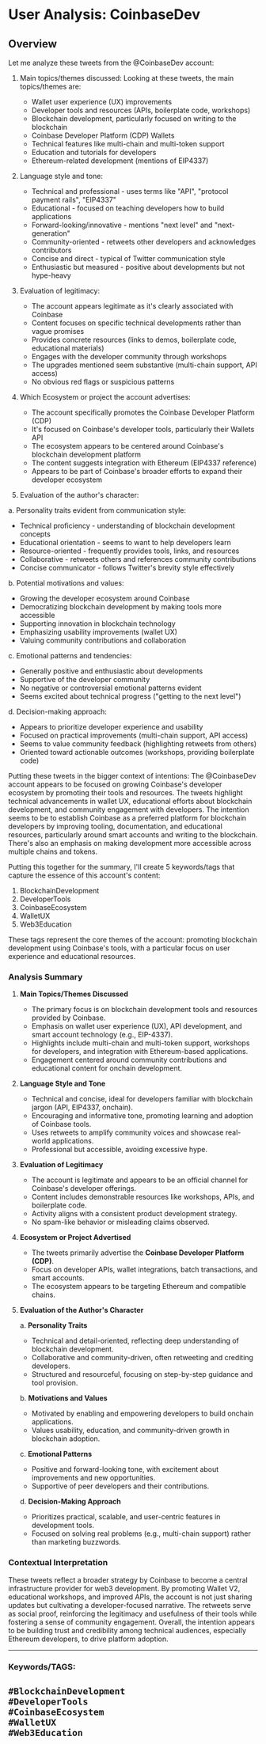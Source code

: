 # User Analysis: CoinbaseDev

## Overview

<think>
Let me analyze these tweets from the @CoinbaseDev account:

1. Main topics/themes discussed:
Looking at these tweets, the main topics/themes are:
   - Wallet user experience (UX) improvements
   - Developer tools and resources (APIs, boilerplate code, workshops)
   - Blockchain development, particularly focused on writing to the blockchain
   - Coinbase Developer Platform (CDP) Wallets
   - Technical features like multi-chain and multi-token support
   - Education and tutorials for developers
   - Ethereum-related development (mentions of EIP4337)

2. Language style and tone:
   - Technical and professional - uses terms like "API", "protocol payment rails", "EIP4337"
   - Educational - focused on teaching developers how to build applications
   - Forward-looking/innovative - mentions "next level" and "next-generation"
   - Community-oriented - retweets other developers and acknowledges contributors
   - Concise and direct - typical of Twitter communication style 
   - Enthusiastic but measured - positive about developments but not hype-heavy

3. Evaluation of legitimacy:
   - The account appears legitimate as it's clearly associated with Coinbase
   - Content focuses on specific technical developments rather than vague promises
   - Provides concrete resources (links to demos, boilerplate code, educational materials)
   - Engages with the developer community through workshops
   - The upgrades mentioned seem substantive (multi-chain support, API access)
   - No obvious red flags or suspicious patterns

4. Which Ecosystem or project the account advertises:
   - The account specifically promotes the Coinbase Developer Platform (CDP)
   - It's focused on Coinbase's developer tools, particularly their Wallets API
   - The ecosystem appears to be centered around Coinbase's blockchain development platform
   - The content suggests integration with Ethereum (EIP4337 reference)
   - Appears to be part of Coinbase's broader efforts to expand their developer ecosystem

5. Evaluation of the author's character:

a. Personality traits evident from communication style:
   - Technical proficiency - understanding of blockchain development concepts
   - Educational orientation - seems to want to help developers learn
   - Resource-oriented - frequently provides tools, links, and resources
   - Collaborative - retweets others and references community contributions
   - Concise communicator - follows Twitter's brevity style effectively

b. Potential motivations and values:
   - Growing the developer ecosystem around Coinbase
   - Democratizing blockchain development by making tools more accessible
   - Supporting innovation in blockchain technology
   - Emphasizing usability improvements (wallet UX)
   - Valuing community contributions and collaboration

c. Emotional patterns and tendencies:
   - Generally positive and enthusiastic about developments
   - Supportive of the developer community
   - No negative or controversial emotional patterns evident
   - Seems excited about technical progress ("getting to the next level")

d. Decision-making approach:
   - Appears to prioritize developer experience and usability
   - Focused on practical improvements (multi-chain support, API access)
   - Seems to value community feedback (highlighting retweets from others)
   - Oriented toward actionable outcomes (workshops, providing boilerplate code)

Putting these tweets in the bigger context of intentions:
The @CoinbaseDev account appears to be focused on growing Coinbase's developer ecosystem by promoting their tools and resources. The tweets highlight technical advancements in wallet UX, educational efforts about blockchain development, and community engagement with developers. The intention seems to be to establish Coinbase as a preferred platform for blockchain developers by improving tooling, documentation, and educational resources, particularly around smart accounts and writing to the blockchain. There's also an emphasis on making development more accessible across multiple chains and tokens.

Putting this together for the summary, I'll create 5 keywords/tags that capture the essence of this account's content:
1. BlockchainDevelopment
2. DeveloperTools
3. CoinbaseEcosystem
4. WalletUX
5. Web3Education

These tags represent the core themes of the account: promoting blockchain development using Coinbase's tools, with a particular focus on user experience and educational resources.
</think>

### Analysis Summary

1. **Main Topics/Themes Discussed**  
   - The primary focus is on blockchain development tools and resources provided by Coinbase.  
   - Emphasis on wallet user experience (UX), API development, and smart account technology (e.g., EIP-4337).  
   - Highlights include multi-chain and multi-token support, workshops for developers, and integration with Ethereum-based applications.  
   - Engagement centered around community contributions and educational content for onchain development.

2. **Language Style and Tone**  
   - Technical and concise, ideal for developers familiar with blockchain jargon (API, EIP4337, onchain).  
   - Encouraging and informative tone, promoting learning and adoption of Coinbase tools.  
   - Uses retweets to amplify community voices and showcase real-world applications.  
   - Professional but accessible, avoiding excessive hype.

3. **Evaluation of Legitimacy**  
   - The account is legitimate and appears to be an official channel for Coinbase's developer offerings.  
   - Content includes demonstrable resources like workshops, APIs, and boilerplate code.  
   - Activity aligns with a consistent product development strategy.  
   - No spam-like behavior or misleading claims observed.

4. **Ecosystem or Project Advertised**  
   - The tweets primarily advertise the **Coinbase Developer Platform (CDP)**.  
   - Focus on developer APIs, wallet integrations, batch transactions, and smart accounts.  
   - The ecosystem appears to be targeting Ethereum and compatible chains.

5. **Evaluation of the Author's Character**  

   a. **Personality Traits**  
      - Technical and detail-oriented, reflecting deep understanding of blockchain development.  
      - Collaborative and community-driven, often retweeting and crediting developers.  
      - Structured and resourceful, focusing on step-by-step guidance and tool provision.  

   b. **Motivations and Values**  
      - Motivated by enabling and empowering developers to build onchain applications.  
      - Values usability, education, and community-driven growth in blockchain adoption.  

   c. **Emotional Patterns**  
      - Positive and forward-looking tone, with excitement about improvements and new opportunities.  
      - Supportive of peer developers and their contributions.  

   d. **Decision-Making Approach**  
      - Prioritizes practical, scalable, and user-centric features in development tools.  
      - Focused on solving real problems (e.g., multi-chain support) rather than marketing buzzwords.

   
### Contextual Interpretation  
These tweets reflect a broader strategy by Coinbase to become a central infrastructure provider for web3 development. By promoting Wallet V2, educational workshops, and improved APIs, the account is not just sharing updates but cultivating a developer-focused narrative. The retweets serve as social proof, reinforcing the legitimacy and usefulness of their tools while fostering a sense of community engagement. Overall, the intention appears to be building trust and credibility among technical audiences, especially Ethereum developers, to drive platform adoption.

---

### Keywords/TAGS:  
`#BlockchainDevelopment`  
`#DeveloperTools`  
`#CoinbaseEcosystem`  
`#WalletUX`  
`#Web3Education`
---
